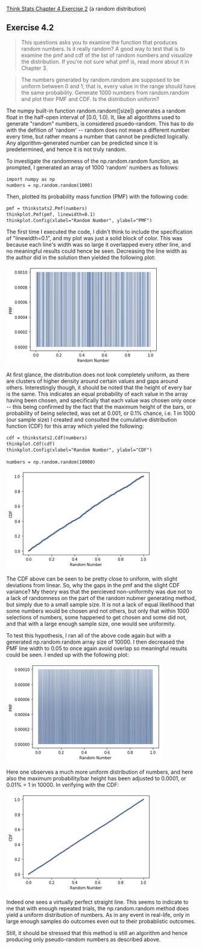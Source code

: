 [Think Stats Chapter 4 Exercise 2](http://greenteapress.com/thinkstats2/html/thinkstats2005.html#toc41) (a random distribution)

## Exercise 4.2

> This questions asks you to examine the function that produces random numbers. Is it really random? A good way to test that is to examine the pmf and cdf of the list of random numbers and visualize the distribution. If you're not sure what pmf is, read more about it in Chapter 3.

> The numbers generated by random.random are supposed to be
uniform between 0 and 1; that is, every value in the range should have the
same probability.
Generate 1000 numbers from random.random and plot their PMF and CDF.
Is the distribution uniform?

The numpy built-in function random.random([size]) generates a random float in the half-open interval of [0.0, 1.0).
It, like all algorithms used to generate "random" numbers, is considered psuedo-random. This has to do with the defition of 'random' -- random does not mean a different number every time, but rather means a number that cannot be predicted logically. Any algorithm-generated number can be predicted since it is predetermined, and hence it is not truly random.

To investigate the randomness of the np.random.random function, as prompted, I generated an array of 1000 'random' numbers as follows:  

```
import numpy as np
numbers = np.random.random(1000)
```
Then, plotted its probability mass function (PMF) with the following code:
```
pmf = thinkstats2.Pmf(numbers)
thinkplot.Pmf(pmf, linewidth=0.1)
thinkplot.Config(xlabel="Random Number", ylabel="PMF")
```
The first time I executed the code, I didn't think to include the specification of "linewidth=0.1", and my plot was just a solid block of color. This was because each line's width was so large it overlapped every other line, and no meaningful results could hence be seen. Decreasing the line width as the author did in the solution then yielded the following plot: 

![pmf_1000](https://github.com/anterra/ThinkStats2/blob/master/pmf_4.2_1000.png)

At first glance, the distribution does not look completely uniform, as there are clusters of higher density around certain values and gaps around others. Interestingly though, it should be noted that the height of every bar is the same. This indicates an equal probability of each value in the array having been chosen, and specifically that each value was chosen only once -- this being confirmed by the fact that the maximum height of the bars, or probability of being selected, was set at 0.001, or 0.1% chance, i.e. 1 in 1000 (our sample size)  I created and consulted the cumulative distribution function (CDF) for this array which yieled the following: 

```
cdf = thinkstats2.Cdf(numbers)
thinkplot.Cdf(cdf)
thinkplot.Config(xlabel="Random Number", ylabel="CDF")

numbers = np.random.random(10000)
```
![cdf_1000](https://github.com/anterra/ThinkStats2/blob/master/cdf_4.2_1000.png)

The CDF above can be seen to be pretty close to uniform, with slight deviations from linear. So, why the gaps in the pmf and the slight CDF variance? My theory was that the percieved non-uniformity was due not to a lack of randomness on the part of the random nubmer generating method, but simply due to a small sample size. It is not a lack of equal likelihood that some numbers would be chosen and not others, but only that within 1000 selections of numbers, some happened to get chosen and some did not, and that with a large enough sample size, one would see uniformity. 

To test this hypothesis, I ran all of the above code again but with a generated np.random.random array size of 10000. I then decreased the PMF line width to 0.05 to once again avoid overlap so meaningful results could be seen. I ended up with the following plot: 

![pmf_10000](https://github.com/anterra/ThinkStats2/blob/master/pmf_10000_2.png)

Here one observes a much more uniform distribution of numbers, and here also the maximum probability/bar height has been adjusted to 0.0001, or 0.01% = 1 in 10000. In verifying with the CDF: 

![cdf_10000](https://github.com/anterra/ThinkStats2/blob/master/cdf_4.2_10000.png)

Indeed one sees a virtually perfect straight line. This seems to indicate to me that with enough repeated trials, the np.random.random method does yield a uniform distribution of numbers. As in any event in real-life, only in large enough samples do outcomes even out to their probablistic outcomes. 

Still, it should be stressed that this method is still an algorithm and hence producing only pseudo-random numbers as described above. 
